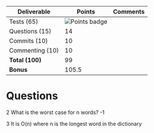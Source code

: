 | Deliverable     | Points                                                       | Comments |
|-----------------|--------------------------------------------------------------|----------|
| Tests (65)      | ![Points badge](../../blob/badges/.github/badges/points.svg) |          |
| Questions (15)  |   14                                                         |          |
| Commits (10)    |   10                                                         |          |
| Commenting (10) |   10                                                         |          |
| **Total (100)** |   99                                                         |          |
| **Bonus**       |  105.5                                                       |          |

# Questions

2 What is the worst case for n words? -1

3 It is O(n) where n is the longest word in the dictionary
